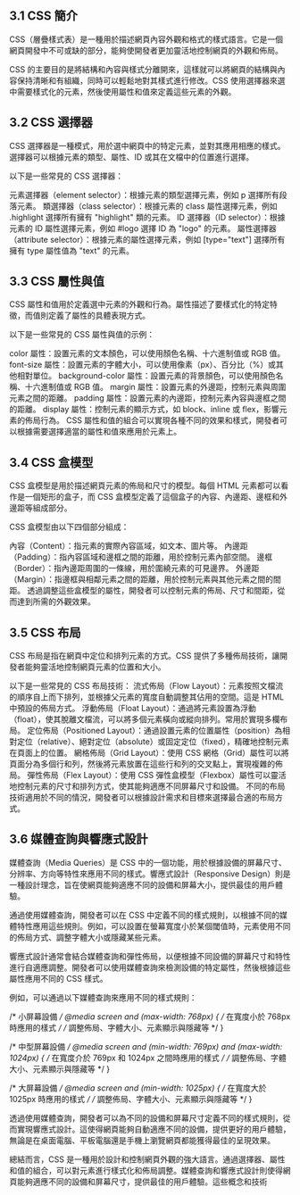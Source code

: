 ## 3.1 CSS 簡介
CSS（層疊樣式表）是一種用於描述網頁內容外觀和格式的樣式語言。它是一個網頁開發中不可或缺的部分，能夠使開發者更加靈活地控制網頁的外觀和佈局。

CSS 的主要目的是將結構和內容與樣式分離開來，這樣就可以將網頁的結構與內容保持清晰和有組織，同時可以輕鬆地對其樣式進行修改。CSS 使用選擇器來選中需要樣式化的元素，然後使用屬性和值來定義這些元素的外觀。

## 3.2 CSS 選擇器
CSS 選擇器是一種模式，用於選中網頁中的特定元素，並對其應用相應的樣式。選擇器可以根據元素的類型、屬性、ID 或其在文檔中的位置進行選擇。

以下是一些常見的 CSS 選擇器：

元素選擇器（element selector）：根據元素的類型選擇元素，例如 p 選擇所有段落元素。
類選擇器（class selector）：根據元素的 class 屬性選擇元素，例如 .highlight 選擇所有擁有 "highlight" 類的元素。
ID 選擇器（ID selector）：根據元素的 ID 屬性選擇元素，例如 #logo 選擇 ID 為 "logo" 的元素。
屬性選擇器（attribute selector）：根據元素的屬性選擇元素，例如 [type="text"] 選擇所有擁有 type 屬性值為 "text" 的元素。

## 3.3 CSS 屬性與值
CSS 屬性和值用於定義選中元素的外觀和行為。屬性描述了要樣式化的特定特徵，而值則定義了屬性的具體表現方式。

以下是一些常見的 CSS 屬性與值的示例：

color 屬性：設置元素的文本顏色，可以使用顏色名稱、十六進制值或 RGB 值。
font-size 屬性：設置元素的字體大小，可以使用像素（px）、百分比（%）或其他相對單位。
background-color 屬性：設置元素的背景顏色，可以使用顏色名稱、十六進制值或 RGB 值。
margin 屬性：設置元素的外邊距，控制元素與周圍元素之間的距離。
padding 屬性：設置元素的內邊距，控制元素內容與邊框之間的距離。
display 屬性：控制元素的顯示方式，如 block、inline 或 flex，影響元素的佈局行為。
CSS 屬性和值的組合可以實現各種不同的效果和樣式，開發者可以根據需要選擇適當的屬性和值來應用於元素上。

## 3.4 CSS 盒模型
CSS 盒模型是用於描述網頁元素的佈局和尺寸的模型。每個 HTML 元素都可以看作是一個矩形的盒子，而 CSS 盒模型定義了這個盒子的內容、內邊距、邊框和外邊距等組成部分。

CSS 盒模型由以下四個部分組成：

內容（Content）：指元素的實際內容區域，如文本、圖片等。
內邊距（Padding）：指內容區域和邊框之間的距離，用於控制元素內部空間。
邊框（Border）：指內邊距周圍的一條線，用於圍繞元素的可見邊界。
外邊距（Margin）：指邊框與相鄰元素之間的距離，用於控制元素與其他元素之間的間距。
透過調整這些盒模型的屬性，開發者可以控制元素的佈局、尺寸和間距，從而達到所需的外觀效果。

## 3.5 CSS 布局
CSS 布局是指在網頁中定位和排列元素的方式。CSS 提供了多種佈局技術，讓開發者能夠靈活地控制網頁元素的位置和大小。

以下是一些常見的 CSS 布局技術：
流式佈局（Flow Layout）：元素按照文檔流的順序自上而下排列，並根據父元素的寬度自動調整其佔用的空間。這是 HTML 中預設的佈局方式。
浮動佈局（Float Layout）：通過將元素設置為浮動（float），使其脫離文檔流，可以將多個元素橫向或縱向排列。常用於實現多欄布局。
定位佈局（Positioned Layout）：通過設置元素的位置屬性（position）為相對定位（relative）、絕對定位（absolute）或固定定位（fixed），精確地控制元素在頁面上的位置。
網格佈局（Grid Layout）：使用 CSS 網格（Grid）屬性可以將頁面分為多個行和列，然後將元素放置在這些行和列的交叉點上，實現複雜的佈局。
彈性佈局（Flex Layout）：使用 CSS 彈性盒模型（Flexbox）屬性可以靈活地控制元素的尺寸和排列方式，使其能夠適應不同屏幕尺寸和設備。
不同的布局技術適用於不同的情況，開發者可以根據設計需求和目標來選擇最合適的布局方式。

## 3.6 媒體查詢與響應式設計
媒體查詢（Media Queries）是 CSS 中的一個功能，用於根據設備的屏幕尺寸、分辨率、方向等特性來應用不同的樣式。響應式設計（Responsive Design）則是一種設計理念，旨在使網頁能夠適應不同的設備和屏幕大小，提供最佳的用戶體驗。

通過使用媒體查詢，開發者可以在 CSS 中定義不同的樣式規則，以根據不同的媒體特性應用這些規則。例如，可以設置在螢幕寬度小於某個閾值時，元素使用不同的佈局方式、調整字體大小或隱藏某些元素。

響應式設計通常會結合媒體查詢和彈性佈局，以便根據不同設備的屏幕尺寸和特性進行自適應調整。開發者可以使用媒體查詢來檢測設備的特定屬性，然後根據這些屬性應用不同的 CSS 樣式。

例如，可以通過以下媒體查詢來應用不同的樣式規則：

/* 小屏幕設備 */
@media screen and (max-width: 768px) {
  /* 在寬度小於 768px 時應用的樣式 */
  /* 調整佈局、字體大小、元素顯示與隱藏等 */
}

/* 中型屏幕設備 */
@media screen and (min-width: 769px) and (max-width: 1024px) {
  /* 在寬度介於 769px 和 1024px 之間時應用的樣式 */
  /* 調整佈局、字體大小、元素顯示與隱藏等 */
}

/* 大屏幕設備 */
@media screen and (min-width: 1025px) {
  /* 在寬度大於 1025px 時應用的樣式 */
  /* 調整佈局、字體大小、元素顯示與隱藏等 */
}

透過使用媒體查詢，開發者可以為不同的設備和屏幕尺寸定義不同的樣式規則，從而實現響應式設計。這使得網頁能夠自動適應不同的設備，提供更好的用戶體驗，無論是在桌面電腦、平板電腦還是手機上瀏覽網頁都能獲得最佳的呈現效果。

總結而言，CSS 是一種用於設計和控制網頁外觀的強大語言。通過選擇器、屬性和值的組合，可以對元素進行樣式化和佈局調整。媒體查詢和響應式設計則使得網頁能夠適應不同的設備和屏幕尺寸，提供最佳的用戶體驗。這些概念和技術
